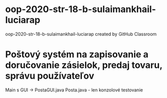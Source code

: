 # oop-2020-str-18-b-sulaimankhail-luciarap
oop-2020-str-18-b-sulaimankhail-luciarap created by GitHub Classroom

# Poštový systém na zapisovanie a doručovanie zásielok, predaj tovaru, správu používateľov
Main s GUI -> PostaGUI.java
Posta.java - len konzolové testovanie